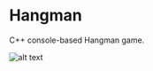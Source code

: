 # Hangman
C++ console-based Hangman game.

![alt text](http://33secondstomars.org/ann/projects/screenshots/hangman.jpg)


